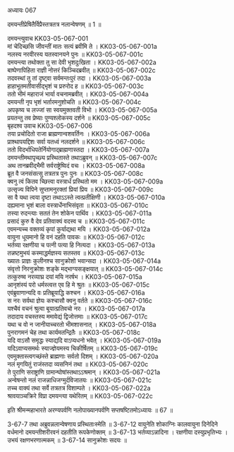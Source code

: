 अध्यायः 067

दमयन्तीप्रेषितैर्विप्रैस्तत्रतत्र नलान्वेषणम् ॥ 1 ॥

दमयन्त्युवाच 	KK03-05-067-001  
मां चेदिच्छसि जीवन्तीं मातः सत्यं ब्रवीमि ते ।	KK03-05-067-001a  
नलस्य नरवीरस्य यतस्वानयने पुनः ॥	KK03-05-067-001c  
दमयन्त्या तथोक्ता तु सा देवी भृशदुःखिता ।	KK03-05-067-002a  
बाष्पेणापिहिता राज्ञी नोत्तरं किञ्चिदब्रवीत् ॥	KK03-05-067-002c  
तदवस्थां तु तां दृष्ट्वा सर्वमन्तःपुरं तदा ।	KK03-05-067-003a  
हाहाभूतमतीवासीद्भृशं च प्ररुरोद ह ॥	KK03-05-067-003c  
ततो भीमं महाराजं भार्या वचनामब्रवीत् ।	KK03-05-067-004a  
दमयन्ती नृप भृशं भर्तारमनुशोचति ॥	KK03-05-067-004c  
अपकृष्य च लज्जां सा स्वयमुक्तवती विभो ।	KK03-05-067-005a  
प्रयतन्तु तव प्रेष्याः पुण्यश्लोकस्य दर्शने ॥	KK03-05-067-005c  
बृहदश्व उवाच 	KK03-05-067-006  
तया प्रचोदितो राजा ब्राह्मणान्वशवर्तिनः ।	KK03-05-067-006a  
प्राश्थापयद्दिशः सर्वा यतध्वं नलदर्शने ॥	KK03-05-067-006c  
ततो विदर्भाधिपतेर्नियोगाद्ब्राह्मणास्तदा ।	KK03-05-067-007a  
दमयन्तीमथापृच्छ्य प्रस्थितास्ते तथाऽब्रुवन् ॥	KK03-05-067-007c  
अथ तानब्रवीद्भैमी सर्वराष्ट्रेष्विदं वचः ।	KK03-05-067-008a  
ब्रूत वै जनसंसत्सु तत्रतत्र पुनः पुनः ॥	KK03-05-067-008c  
क्वनु त्वं कितव च्छित्त्वा वस्त्रार्धं प्रस्थितो मम ।	KK03-05-067-009a  
उत्सृज्य विपिने सुप्तामनुरक्तां प्रियां प्रिय ॥	KK03-05-067-009c  
सा वै यथा त्वया दृष्टा तथाऽऽस्ते त्वत्प्रतीक्षिणी ।	KK03-05-067-010a  
दह्यमाना भृशं बाला वस्त्रार्धेनाभिसंवृता ॥	KK03-05-067-010c  
तस्या रुदन्त्याः सततं तेन शोकेन पार्थिव ।	KK03-05-067-011a  
प्रसादं कुरु वै देव प्रतिवाक्यं वदस्व च ॥	KK03-05-067-011c  
एवमन्यच्च वक्तव्यं कृपां कुर्याद्यथा मयि ।	KK03-05-067-012a  
वायुना धूयमानो हि वनं दहति पावकः ॥	KK03-05-067-012c  
भर्तव्या रक्षणीया च पत्नी पत्या हि नित्यदा ।	KK03-05-067-013a  
तन्नष्टमुभयं कस्माद्धर्मज्ञस्य सतस्तव ॥	KK03-05-067-013c  
ख्यातः प्राज्ञः कुलीनश्च सानुक्रोशो भवान्सदा ।	KK03-05-067-014a  
संवृत्तो निरनुक्रोशः शङ्के मद्भाग्यसङ्क्षयात् ॥	KK03-05-067-014c  
तत्कुरुष्व नरव्याघ्र दयां मयि नरर्षभ ।	KK03-05-067-015a  
आनृशंस्यं परो धर्मस्त्वत्त एव हि मे श्रुतः ॥	KK03-05-067-015c  
एवंब्रुवाणान्यदि वः प्रतिब्रूयाद्धि कश्चन ।	KK03-05-067-016a  
स नरः सर्वथा ज्ञेयः कश्चासौ क्वनु वर्तते ॥	KK03-05-067-016c  
यश्चैवं वचनं श्रुत्वा बूयात्प्रतिवचो नरः ।	KK03-05-067-017a  
तदादाय वचस्तस्य ममावेद्यं द्विजोत्तमाः ॥	KK03-05-067-017c  
यथा च वो न जानीयाच्चरतो भीमशासनात् ।	KK03-05-067-018a  
पुनरागमनं चेह तथा कार्यमतन्द्रितैः ॥	KK03-05-067-018c  
यदि वाऽसौ समृद्धः स्याद्यदि वाऽप्यधनो भवेत् ।	KK03-05-067-019a  
यदिऽवाप्यसमर्थः स्याज्ज्ञेयमस्य चिकीर्षितम् ॥	KK03-05-067-019c  
एवमुक्तास्त्वगच्छंस्ते ब्राह्मणाः सर्वतो दिशम् ।	KK03-05-067-020a  
नलं मृगयितुं राजंस्तदा व्यसनिनं तथा ॥	KK03-05-067-020c  
ते पुराणि सराष्ट्राणि ग्रामान्घोषांस्तथाऽऽश्रमान् ।	KK03-05-067-021a  
अन्वेषन्तो नलं राजन्नाधिजग्मुर्दविजातयः ॥	KK03-05-067-021c  
तच्च वाक्यं तथा सर्वे तत्रतत्र विशाम्पते ।	KK03-05-067-022a  
श्रावयाञ्चक्रिरे विप्रा दमयन्त्या यथेरितम् ॥	KK03-05-067-022c  

इति श्रीमन्महाभारते अरण्यपर्वणि नलोपाख्यानपर्वणि सप्तषष्टितमोऽध्यायः ॥ 67 ॥

3-67-7 तथा अब्रुवन्नलान्वेषणाय प्रस्थिताःस्मेति ॥ 3-67-12 वायुनेति शोकाग्निः कालवायुना दिनेदिने वर्धमानो दमयन्तीशरीरवनं दहतीति रूपकेणोक्तम् ॥ 3-67-13 भर्तव्याऽन्नादिना । रक्षणीया दस्युप्रभृतिभ्यः । उभयं रक्षणभरणात्मकम् ॥ 3-67-14 सानुक्रोशः सदयः ॥
